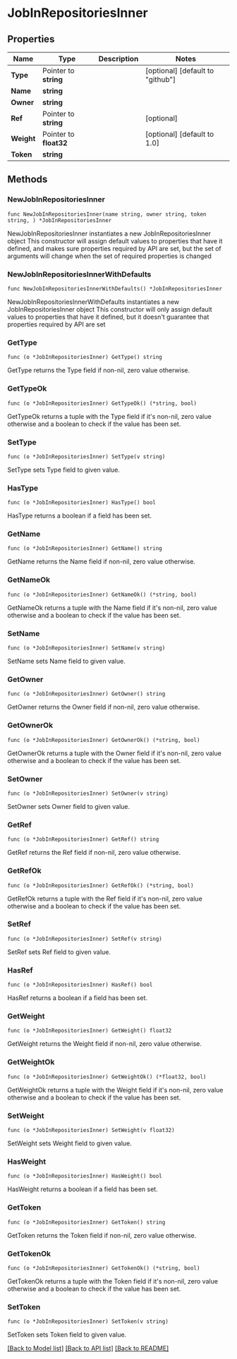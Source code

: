 # JobInRepositoriesInner

## Properties

Name | Type | Description | Notes
------------ | ------------- | ------------- | -------------
**Type** | Pointer to **string** |  | [optional] [default to "github"]
**Name** | **string** |  | 
**Owner** | **string** |  | 
**Ref** | Pointer to **string** |  | [optional] 
**Weight** | Pointer to **float32** |  | [optional] [default to 1.0]
**Token** | **string** |  | 

## Methods

### NewJobInRepositoriesInner

`func NewJobInRepositoriesInner(name string, owner string, token string, ) *JobInRepositoriesInner`

NewJobInRepositoriesInner instantiates a new JobInRepositoriesInner object
This constructor will assign default values to properties that have it defined,
and makes sure properties required by API are set, but the set of arguments
will change when the set of required properties is changed

### NewJobInRepositoriesInnerWithDefaults

`func NewJobInRepositoriesInnerWithDefaults() *JobInRepositoriesInner`

NewJobInRepositoriesInnerWithDefaults instantiates a new JobInRepositoriesInner object
This constructor will only assign default values to properties that have it defined,
but it doesn't guarantee that properties required by API are set

### GetType

`func (o *JobInRepositoriesInner) GetType() string`

GetType returns the Type field if non-nil, zero value otherwise.

### GetTypeOk

`func (o *JobInRepositoriesInner) GetTypeOk() (*string, bool)`

GetTypeOk returns a tuple with the Type field if it's non-nil, zero value otherwise
and a boolean to check if the value has been set.

### SetType

`func (o *JobInRepositoriesInner) SetType(v string)`

SetType sets Type field to given value.

### HasType

`func (o *JobInRepositoriesInner) HasType() bool`

HasType returns a boolean if a field has been set.

### GetName

`func (o *JobInRepositoriesInner) GetName() string`

GetName returns the Name field if non-nil, zero value otherwise.

### GetNameOk

`func (o *JobInRepositoriesInner) GetNameOk() (*string, bool)`

GetNameOk returns a tuple with the Name field if it's non-nil, zero value otherwise
and a boolean to check if the value has been set.

### SetName

`func (o *JobInRepositoriesInner) SetName(v string)`

SetName sets Name field to given value.


### GetOwner

`func (o *JobInRepositoriesInner) GetOwner() string`

GetOwner returns the Owner field if non-nil, zero value otherwise.

### GetOwnerOk

`func (o *JobInRepositoriesInner) GetOwnerOk() (*string, bool)`

GetOwnerOk returns a tuple with the Owner field if it's non-nil, zero value otherwise
and a boolean to check if the value has been set.

### SetOwner

`func (o *JobInRepositoriesInner) SetOwner(v string)`

SetOwner sets Owner field to given value.


### GetRef

`func (o *JobInRepositoriesInner) GetRef() string`

GetRef returns the Ref field if non-nil, zero value otherwise.

### GetRefOk

`func (o *JobInRepositoriesInner) GetRefOk() (*string, bool)`

GetRefOk returns a tuple with the Ref field if it's non-nil, zero value otherwise
and a boolean to check if the value has been set.

### SetRef

`func (o *JobInRepositoriesInner) SetRef(v string)`

SetRef sets Ref field to given value.

### HasRef

`func (o *JobInRepositoriesInner) HasRef() bool`

HasRef returns a boolean if a field has been set.

### GetWeight

`func (o *JobInRepositoriesInner) GetWeight() float32`

GetWeight returns the Weight field if non-nil, zero value otherwise.

### GetWeightOk

`func (o *JobInRepositoriesInner) GetWeightOk() (*float32, bool)`

GetWeightOk returns a tuple with the Weight field if it's non-nil, zero value otherwise
and a boolean to check if the value has been set.

### SetWeight

`func (o *JobInRepositoriesInner) SetWeight(v float32)`

SetWeight sets Weight field to given value.

### HasWeight

`func (o *JobInRepositoriesInner) HasWeight() bool`

HasWeight returns a boolean if a field has been set.

### GetToken

`func (o *JobInRepositoriesInner) GetToken() string`

GetToken returns the Token field if non-nil, zero value otherwise.

### GetTokenOk

`func (o *JobInRepositoriesInner) GetTokenOk() (*string, bool)`

GetTokenOk returns a tuple with the Token field if it's non-nil, zero value otherwise
and a boolean to check if the value has been set.

### SetToken

`func (o *JobInRepositoriesInner) SetToken(v string)`

SetToken sets Token field to given value.



[[Back to Model list]](../README.md#documentation-for-models) [[Back to API list]](../README.md#documentation-for-api-endpoints) [[Back to README]](../README.md)


